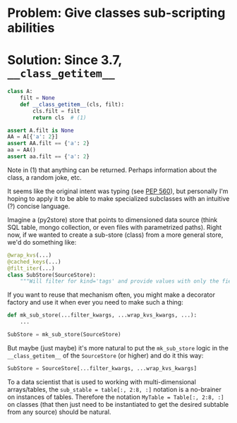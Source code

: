 # Problem: Give classes sub-scripting abilities

# Solution: Since 3.7, `__class_getitem__`

```python
class A:
    filt = None
    def __class_getitem__(cls, filt):
        cls.filt = filt
        return cls  # (1) 

assert A.filt is None
AA = A[{'a': 2}]
assert AA.filt == {'a': 2}
aa = AA()
assert aa.filt == {'a': 2}
```

Note in (1) that anything can be returned. Perhaps information about the class, a random joke, etc.

It seems like the original intent was typing (see [PEP 560](https://www.python.org/dev/peps/pep-0560/)), 
but personally I'm hoping to apply it to be able to make specialized subclasses with an intuitive (?) concise language. 

Imagine a (py2store) store that points to dimensioned data source (think SQL table, mongo collection, or even files with parametrized paths). 
Right now, if we wanted to create a sub-store (class) from a more general store, we'd do something like:

```python
@wrap_kvs(...)
@cached_keys(...)
@filt_iter(...)
class SubStore(SourceStore):
    """Will filter for kind='tags' and provide values with only the fields ('bt', 'tt', 'tag')"""
```

If you want to reuse that mechanism often, you might make a decorator factory and use it when ever you need to make such a thing:

```python
def mk_sub_store(...filter_kwargs, ...wrap_kvs_kwargs, ...):
    ...

SubStore = mk_sub_store(SourceStore)

```

But maybe (just maybe) it's more natural to put the `mk_sub_store` logic in the `__class_getitem__` of the `SourceStore` (or higher) and do it this way:

```python
SubStore = SourceStore[...filter_kwargs, ...wrap_kvs_kwargs]
```

To a data scientist that is used to working with multi-dimensional arrays/tables, the `sub_stable = table[:, 2:8, :]` notation is a no-brainer on instances of tables.
Therefore the notation `MyTable = Table[:, 2:8, :]` on classes (that then just need to be instantiated to get the desired subtable from any source) should be natural.



